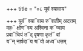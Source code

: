+++
title = "०८ युवं श्यावाय"

+++
युवं᳓ श्या᳓वाय रु᳓शतीम् अदत्तम्  
महः᳓ क्षोण᳓स्य अश्विना क᳓ण्वाय  
प्रवा᳓चियं त᳓द् वृषणा कृतं᳓ वां  
य᳓न् नार्षदा᳓य श्र᳓वो अध्य᳓धत्तम्